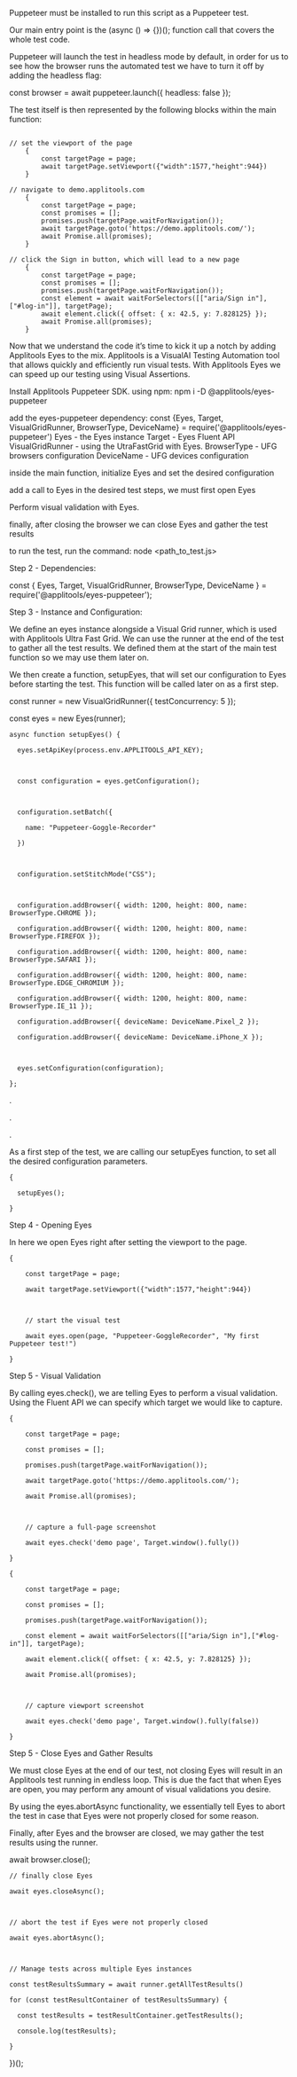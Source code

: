 Puppeteer must be installed to run this script as a Puppeteer test.

Our main entry point is the (async () => {})(); function call that covers the whole test code.

Puppeteer will launch the test in headless mode by default, in order for us to see how the browser runs the automated test we have to turn it off by adding the headless flag:

const browser = await puppeteer.launch({ headless: false });



The test itself is then represented by the following blocks within the main function:

```

// set the viewport of the page
    {
        const targetPage = page;
        await targetPage.setViewport({"width":1577,"height":944})
    }

// navigate to demo.applitools.com
    {
        const targetPage = page;
        const promises = [];
        promises.push(targetPage.waitForNavigation());
        await targetPage.goto('https://demo.applitools.com/');
        await Promise.all(promises);
    }

// click the Sign in button, which will lead to a new page
    {
        const targetPage = page;
        const promises = [];
        promises.push(targetPage.waitForNavigation());
        const element = await waitForSelectors([["aria/Sign in"],["#log-in"]], targetPage);
        await element.click({ offset: { x: 42.5, y: 7.828125} });
        await Promise.all(promises);
    }
```

Now that we understand the code it’s time to kick it up a notch by adding Applitools Eyes to the mix.
Applitools is a VisualAI Testing Automation tool that allows quickly and efficiently run visual tests. With Applitools Eyes we can speed up our testing using Visual Assertions.



Install Applitools Puppeteer SDK.
using npm: npm i -D @applitools/eyes-puppeteer

add the eyes-puppeteer dependency:
const {Eyes, Target, VisualGridRunner, BrowserType, DeviceName} = require('@applitools/eyes-puppeteer')
Eyes - the Eyes instance
Target - Eyes Fluent API
VisualGridRunner - using the UtraFastGrid with Eyes.
BrowserType - UFG browsers configuration
DeviceName - UFG devices configuration

inside the main function, initialize Eyes and set the desired configuration

add a call to Eyes in the desired test steps, we must first open Eyes

Perform visual validation with Eyes.

finally, after closing the browser we can close Eyes and gather the test results

to run the test, run the command:
node <path_to_test.js>




Step 2 - Dependencies: 


const { Eyes, Target, VisualGridRunner, BrowserType, DeviceName } = require('@applitools/eyes-puppeteer');





Step 3 - Instance and Configuration:



We define an eyes instance alongside a Visual Grid runner, which is used with Applitools Ultra Fast Grid. We can use the runner at the end of the test to gather all the test results. We defined them at the start of the main test function so we may use them later on.



We then create a function, setupEyes, that will set our configuration to Eyes before starting the test. This function will be called later on as a first step.   



  const runner = new VisualGridRunner({ testConcurrency: 5 });

  const eyes = new Eyes(runner);



    async function setupEyes() {

      eyes.setApiKey(process.env.APPLITOOLS_API_KEY);



      const configuration = eyes.getConfiguration();



      configuration.setBatch({

        name: "Puppeteer-Goggle-Recorder"

      })



      configuration.setStitchMode("CSS");



      configuration.addBrowser({ width: 1200, height: 800, name: BrowserType.CHROME });

      configuration.addBrowser({ width: 1200, height: 800, name: BrowserType.FIREFOX });

      configuration.addBrowser({ width: 1200, height: 800, name: BrowserType.SAFARI });

      configuration.addBrowser({ width: 1200, height: 800, name: BrowserType.EDGE_CHROMIUM });

      configuration.addBrowser({ width: 1200, height: 800, name: BrowserType.IE_11 });

      configuration.addBrowser({ deviceName: DeviceName.Pixel_2 });

      configuration.addBrowser({ deviceName: DeviceName.iPhone_X });



      eyes.setConfiguration(configuration);

    };



.

.

.



As a first step of the test, we are calling our setupEyes function, to set all the desired configuration parameters. 



    {

      setupEyes();

    }


Step 4 - Opening Eyes

In here we open Eyes right after setting the viewport to the page.



    {

        const targetPage = page;

        await targetPage.setViewport({"width":1577,"height":944})



        // start the visual test

        await eyes.open(page, "Puppeteer-GoggleRecorder", "My first Puppeteer test!")

    }



Step 5 - Visual Validation

By calling eyes.check(), we are telling Eyes to perform a visual validation. Using the Fluent API we can specify which target we would like to capture.



    {

        const targetPage = page;

        const promises = [];

        promises.push(targetPage.waitForNavigation());

        await targetPage.goto('https://demo.applitools.com/');

        await Promise.all(promises);



        // capture a full-page screenshot

        await eyes.check('demo page', Target.window().fully())

    }

    {

        const targetPage = page;

        const promises = [];

        promises.push(targetPage.waitForNavigation());

        const element = await waitForSelectors([["aria/Sign in"],["#log-in"]], targetPage);

        await element.click({ offset: { x: 42.5, y: 7.828125} });

        await Promise.all(promises);



        // capture viewport screenshot

        await eyes.check('demo page', Target.window().fully(false))

    }





Step 5 - Close Eyes and Gather Results

We must close Eyes at the end of our test, not closing Eyes will result in an Applitools test running in endless loop. This is due the fact that when Eyes are open, you may perform any amount of visual validations you desire.



By using the eyes.abortAsync functionality, we essentially tell Eyes to abort the test in case that Eyes were not properly closed for some reason.



Finally, after Eyes and the browser are closed, we may gather the test results using the runner.



await browser.close();

    

    // finally close Eyes

    await eyes.closeAsync();



    // abort the test if Eyes were not properly closed

    await eyes.abortAsync();



    // Manage tests across multiple Eyes instances

    const testResultsSummary = await runner.getAllTestResults()

    for (const testResultContainer of testResultsSummary) {

      const testResults = testResultContainer.getTestResults();

      console.log(testResults);

    }

})();
